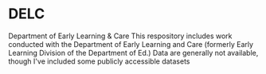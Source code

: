 # DELC
Department of Early Learning &amp; Care
This respository includes work conducted with the Department of Early Learning and Care (formerly Early Learning Division of the Department of Ed.)
Data are generally not available, though I've included some publicly accessible datasets
